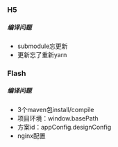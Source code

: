 ### H5
##### 编译问题
* submodule忘更新
* 更新忘了重新yarn
### Flash
##### 编译问题
* 3个maven包install/compile
* 项目环境：window.basePath
* 方案id：appConfig.designConfig
* nginx配置